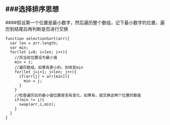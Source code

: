 ﻿###选择排序思想
------
 ####假设第一个位置是最小数字，然后遍历整个数组，记下最小数字的位置，遍历到结尾后再判断是否进行交换

```
function selectionSort(arr){
  var len = arr.length;
  var min;
  for(let i=0; i<len; i++){
    //将当前位置设为最小值
    min = i;
    //遍历数组，如果有更小的，则改变min
    for(let j=i+1; j<len; j++){
      if(arr[j] < arr[min]){
        min = j;
      }
    }
    //检查遍历后的最小值位置是否有变化，如果有，就交换这两个位置的数值
    if(min != i){
      swap(arr,i,min);
    }
  }
}
```